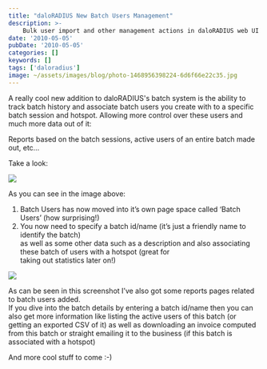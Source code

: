 ```yaml
---
title: "daloRADIUS New Batch Users Management"
description: >-
    Bulk user import and other management actions in daloRADIUS web UI
date: '2010-05-05'
pubDate: '2010-05-05'
categories: []
keywords: []
tags: ['daloradius']
image: ~/assets/images/blog/photo-1468956398224-6d6f66e22c35.jpg
---
```


A really cool new addition to daloRADIUS's batch system is the ability to track batch history and associate batch users you create with to a specific batch session and hotspot. Allowing more control over these users and much more data out of it:

Reports based on the batch sessions, active users of an entire batch made out, etc…

Take a look:

![](https://web.archive.org/web/20140703173406im_/http://www.daloradius.com/images/screenshots/new_feature-batch-add-users.png)

As you can see in the image above:

1.  Batch Users has now moved into it’s own page space called ‘Batch Users’ (how surprising!)
2.  You now need to specify a batch id/name (it’s just a friendly name to identify the batch)  
    as well as some other data such as a description and also associating these batch of users with a hotspot (great for  
    taking out statistics later on!)

![](https://web.archive.org/web/20140703173406im_/http://www.daloradius.com/images/screenshots/new_feature-batch-history-reports.png)

As can be seen in this screenshot I’ve also got some reports pages related to batch users added.  
If you dive into the batch details by entering a batch id/name then you can also get more information like listing the active users of this batch (or getting an exported CSV of it) as well as downloading an invoice computed from this batch or straight emailing it to the business (if this batch is associated with a hotspot)

And more cool stuff to come :-)